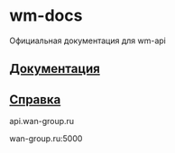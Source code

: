 # wm-docs
Официальная документация для wm-api

## [Документация](docs/docs.md "Перейти")

## [Справка](docs/manual.md "Перейти")

api.wan-group.ru

wan-group.ru:5000
 
